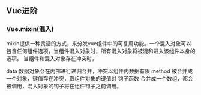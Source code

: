 ## Vue进阶

### Vue.mixin(混入)

mixin提供一种灵活的方式，来分发vue组件中的可复用功能。一个混入对象可以包含任何组件选项，当组件混入对象时，所有混入对象将被混和进入该组件本身的选项。
当组件和混入对象存在冲突时，

data        数据对象会在内部进行递归合并，冲突以组件内数据有限
method      被合并成一个对象，键值存在冲突，取组件对象的键值对
钩子函数    合并成一个数组，都会被调用，混入对象的钩子将在组件钩子之前调用。
